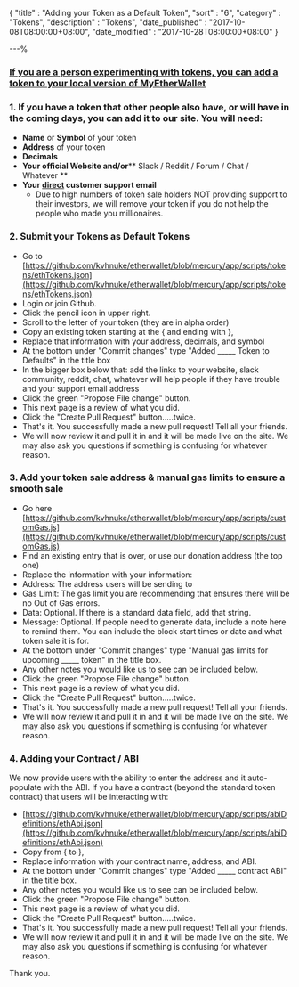 {
"title"       : "Adding your Token as a Default Token",
"sort"        : "6",
"category"    : "Tokens",
"description" : "Tokens",
"date_published" : "2017-10-08T08:00:00+08:00",
"date_modified"  : "2017-10-28T08:00:00+08:00"
}

---%



### [If you are a person experimenting with tokens, you can add a token to your local version of MyEtherWallet](https://myetherwallet.github.io/knowledge-base/send/adding-new-token-and-sending-custom-tokens.html)

### 1. If you have a token that other people also have, or will have in the coming days, you can add it to our site. You will need:

*   **Name** or **Symbol** of your token
*   **Address** of your token
*   **Decimals**
*   **Your official Website and/or**** Slack / Reddit / Forum / Chat / Whatever **
*   **Your <span style="text-decoration: underline;">direct</span> customer support email**
    *   Due to high numbers of token sale holders NOT providing support to their investors, we will remove your token if you do not help the people who made you millionaires.

### 2. Submit your Tokens as Default Tokens

*   Go to [https://github.com/kvhnuke/etherwallet/blob/mercury/app/scripts/tokens/ethTokens.json](https://github.com/kvhnuke/etherwallet/blob/mercury/app/scripts/tokens/ethTokens.json)
*   Login or join Github.
*   Click the pencil icon in upper right.
*   Scroll to the letter of your token (they are in alpha order)
*   Copy an existing token starting at the { and ending with },
*   Replace that information with your address, decimals, and symbol
*   At the bottom under "Commit changes" type "Added _____ Token to Defaults" in the title box
*   In the bigger box below that: add the links to your website, slack community, reddit, chat, whatever will help people if they have trouble and your support email address
*   Click the green "Propose File change" button.
*   This next page is a review of what you did.
*   Click the "Create Pull Request" button.....twice.
*   That's it. You successfully made a new pull request! Tell all your friends.
*   We will now review it and pull it in and it will be made live on the site. We may also ask you questions if something is confusing for whatever reason.

### 3. Add your token sale address & manual gas limits to ensure a smooth sale

*   Go here [https://github.com/kvhnuke/etherwallet/blob/mercury/app/scripts/customGas.js](https://github.com/kvhnuke/etherwallet/blob/mercury/app/scripts/customGas.js)
*   Find an existing entry that is over, or use our donation address (the top one)
*   Replace the information with your information:
*   Address: The address users will be sending to
*   Gas Limit: The gas limit you are recommending that ensures there will be no Out of Gas errors.
*   Data: Optional. If there is a standard data field, add that string.
*   Message: Optional. If people need to generate data, include a note here to remind them. You can include the block start times or date and what token sale it is for.
*   At the bottom under "Commit changes" type "Manual gas limits for upcoming _____ token" in the title box.
*   Any other notes you would like us to see can be included below.
*   Click the green "Propose File change" button.
*   This next page is a review of what you did.
*   Click the "Create Pull Request" button.....twice.
*   That's it. You successfully made a new pull request! Tell all your friends.
*   We will now review it and pull it in and it will be made live on the site. We may also ask you questions if something is confusing for whatever reason.


### 4. Adding your Contract / ABI

We now provide users with the ability to enter the address and it auto-populate with the ABI. If you have a contract (beyond the standard token contract) that users will be interacting with:

*   [https://github.com/kvhnuke/etherwallet/blob/mercury/app/scripts/abiDefinitions/ethAbi.json](https://github.com/kvhnuke/etherwallet/blob/mercury/app/scripts/abiDefinitions/ethAbi.json)
*   Copy from { to },
*   Replace information with your contract name, address, and ABI.
*   At the bottom under "Commit changes" type "Added _____ contract ABI" in the title box.
*   Any other notes you would like us to see can be included below.
*   Click the green "Propose File change" button.
*   This next page is a review of what you did.
*   Click the "Create Pull Request" button.....twice.
*   That's it. You successfully made a new pull request! Tell all your friends.
*   We will now review it and pull it in and it will be made live on the site. We may also ask you questions if something is confusing for whatever reason.

Thank you.

